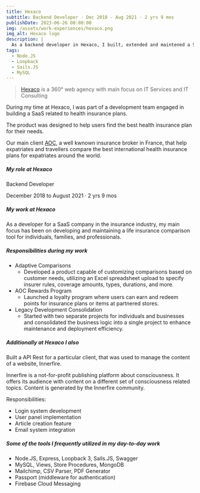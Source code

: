 ```yaml
---
title: Hexaco
subtitle: Backend Developer · Dec 2018 - Aug 2021 · 2 yrs 9 mos
publishDate: 2023-06-26 00:00:00
img: /assets/work-experiences/hexaco.png
img_alt: Hexaco logo 
description: |
  As a backend developer in Hexaco, I built, extended and maintened a SaaS related to health insurance plans.
tags:
  - Node.JS
  - Loopback
  - Sails.JS
  - MySQL
---
```


> [Hexaco](https://www.linkedin.com/company/hexaco/about/) is a 360° web agency with main focus on IT Services and IT Consulting

During my time at Hexaco, I was part of a development team engaged in building a SaaS related to health insurance plans. 

The product was designed to help users find the best health insurance plan for their needs. 

Our main client [AOC](https://www.aoc-insurancebroker.com/), a well kwnown insurance broker in France, that help expatriates and travellers compare the best international health insurance plans for expatriates around the world.

##### My role at Hexaco
Backend Developer

December 2018 to August 2021 · 2 yrs 9 mos

##### My work at Hexaco
As a developer for a SaaS company in the insurance industry, my main focus has been on developing and maintaining a life insurance comparison tool for individuals, families, and professionals. 

##### Responsibilities during my work
- Adaptive Comparisons
    - Developed a product capable of customizing comparisons based on customer needs, utilizing an Excel spreadsheet upload to specify insurer rules, coverage amounts, types, durations, and more.
- AOC Rewards Program
    - Launched a loyalty program where users can earn and redeem points for insurance plans or items at partnered stores.
- Legacy Development Consolidation
    - Started with two separate projects for individuals and businesses and consolidated the business logic into a single project to enhance maintenance and deployment efficiency.

##### Additionally at Hexaco I also
Built a API Rest for a particular client, that was used to manage the content of a website, Innerfire.

Innerfire is a not-for-profit publishing platform about consciousness. It offers its audience with
content on a different set of consciousness related topics. Content is generated by the Innerfire
community.

Responsibilities:
- Login system development
- User panel implementation
- Article creation feature
- Email system integration

##### Some of the tools I frequently utilized in my day-to-day work
- Node.JS, Express, Loopback 3, Sails.JS, Swagger
- MySQL, Views, Store Procedures, MongoDB
- Mailchimp, CSV Parser, PDF Generator
- Passport (middleware for authentication) 
- Firebase Cloud Messaging
